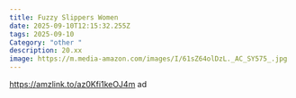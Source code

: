 ```yaml
---
title: Fuzzy Slippers Women
date: 2025-09-10T12:15:32.255Z
tags: 2025-09-10
Category: "other "
description: 20.xx
image: https://m.media-amazon.com/images/I/61sZ64olDzL._AC_SY575_.jpg
---
```

https://amzlink.to/az0Kfi1keOJ4m  ad
